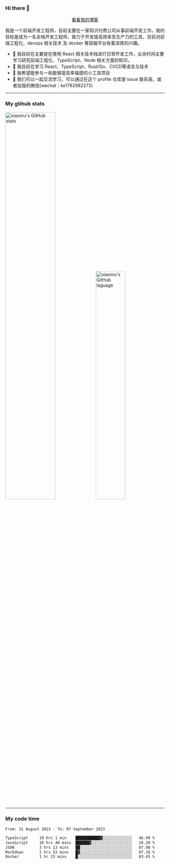 ### Hi there 👋

<p align="center">
  <a href="https://real-jacket.github.io">看看我的博客</a>
</p>

我是一个前端开发工程师，目前主要在一家知识付费公司从事前端开发工作。我的目标是成为一名全栈开发工程师，致力于开发提高效率及生产力的工具，目前对前端工程化、devops 相关技术 及 docker 等容器平台有着浓厚的兴趣。

- 🔭 我目前在主要是在使用 React 相关技术栈进行日常开发工作，业余时间主要学习研究前端工程化、TypeScript、Node 相关方面的知识。
- 🌱 我目前在学习 React、TypeScript、Rust/Go、CI/CD等语言与技术
- 👯 我希望能参与一些能够提高幸福感的小工具项目
- 💬 我们可以一起交流学习，可以通过在这个 profile 仓库提 issue 联系我，或者加我的微信(wechat：ke1762982273）

***

### My gtihub stats

<a><img src="https://github-readme-stats-git-masterrstaa-rickstaa.vercel.app/api?username=real-jacket&&show_icons=true" title="xiaomu's GitHub stats" alt="xiaomu's GitHub stats" style="width:56%;"/></a>
<a><img src="https://github-readme-stats-git-masterrstaa-rickstaa.vercel.app/api/top-langs/?username=real-jacket&layout=compact" title="xiaomu's GitHub laguage" alt="xiaomu's GitHub laguage" style="width:43%;"/><a/>

***

### My code time

<!--START_SECTION:waka-->

```txt
From: 31 August 2023 - To: 07 September 2023

TypeScript     19 hrs 1 min    ███████████▓░░░░░░░░░░░░░   46.99 %
JavaScript     10 hrs 40 mins  ██████▓░░░░░░░░░░░░░░░░░░   26.39 %
JSON           3 hrs 13 mins   ██░░░░░░░░░░░░░░░░░░░░░░░   07.98 %
Markdown       2 hrs 52 mins   █▓░░░░░░░░░░░░░░░░░░░░░░░   07.10 %
Docker         1 hr 23 mins    █░░░░░░░░░░░░░░░░░░░░░░░░   03.45 %
```

<!--END_SECTION:waka-->
